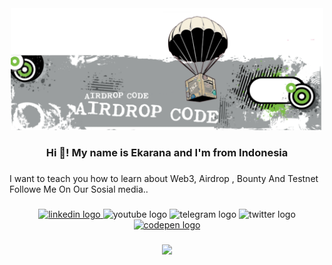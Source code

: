 <div align="center">
  <img height="195" src="https://github.com/Airdropcode/Airdropcode/blob/main/20230310_012751.png?raw=true"  />
</div>

###

<h3 align="center">Hi 👋! My name is Ekarana and I'm   from Indonesia</h3>

###

<p align="left">I want to teach you how to learn about Web3, Airdrop , Bounty And Testnet<br>Followe Me On Our Sosial media..</p>

###

<div align="center">
  <a href="https://www.linkedin.com/in/ekarada-wisnu-7a4509269/" target="_blank">
    <img src="https://img.shields.io/static/v1?message=LinkedIn&logo=linkedin&label=&color=0077B5&logoColor=white&labelColor=1DA1F2&style=for-the-badge" height="33" alt="linkedin logo"  />
  </a>
  <img src="https://img.shields.io/static/v1?message=Youtube&logo=youtube&label=&color=FF0000&logoColor=white&labelColor=B22222&style=for-the-badge" height="33" alt="youtube logo"  />
  <img src="https://img.shields.io/static/v1?message=Telegram&logo=telegram&label=&color=2CA5E0&logoColor=white&labelColor=00BFFF&style=for-the-badge" height="33" alt="telegram logo"  />
  <img src="https://img.shields.io/static/v1?message=Twitter&logo=twitter&label=&color=1DA1F2&logoColor=white&labelColor=00BFFF&style=for-the-badge" height="33" alt="twitter logo"  />
  <a href="https://medium.com/@airdropcode" target="_blank">
    <img src="https://img.shields.io/static/v1?message=Medium&logo=codepen&label=&color=000000&logoColor=white&labelColor=C0C0C0&style=for-the-badge" height="33" alt="codepen logo"  />
  </a>
</div>

###

<div align="center">
  <img height="200" src="https://media.tenor.com/cUzMbdPym1YAAAAd/doodle-doodles.gif"  />
</div>

###
